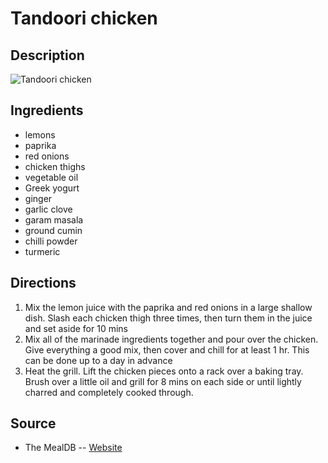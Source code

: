 # Tandoori chicken

## Description
![Tandoori chicken](https://www.themealdb.com/images/media/meals/qptpvt1487339892.jpg "Tandoori chicken")

## Ingredients
- lemons
- paprika
- red onions
- chicken thighs
- vegetable oil
- Greek yogurt
- ginger
- garlic clove
- garam masala
- ground cumin
- chilli powder
- turmeric

## Directions
1. Mix the lemon juice with the paprika and red onions in a large shallow dish. Slash each chicken thigh three times, then turn them in the juice and set aside for 10 mins
2. Mix all of the marinade ingredients together and pour over the chicken. Give everything a good mix, then cover and chill for at least 1 hr. This can be done up to a day in advance
3. Heat the grill. Lift the chicken pieces onto a rack over a baking tray. Brush over a little oil and grill for 8 mins on each side or until lightly charred and completely cooked through.

## Source

- The MealDB -- [Website](https://themealdb.com/)
